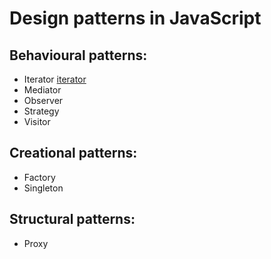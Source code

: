 # Design patterns in JavaScript

## Behavioural patterns:
* Iterator [iterator](https://github.com/Hunor85/design-patterns-in-javascript/blob/master/behavioural/iterator.js)
* Mediator
* Observer
* Strategy
* Visitor

## Creational patterns:
* Factory
* Singleton

## Structural patterns:
* Proxy
